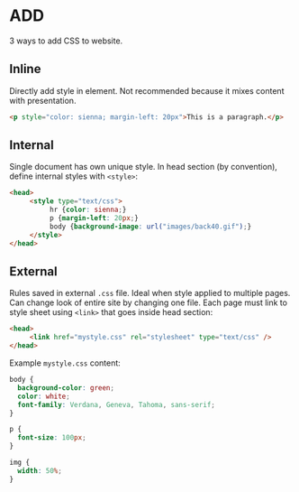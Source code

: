 # ADD

3 ways to add CSS to website.

## Inline

Directly add style in element. Not recommended because it mixes content with presentation.

```html
<p style="color: sienna; margin-left: 20px">This is a paragraph.</p>
```

## Internal

Single document has own unique style. In head section (by convention), define internal styles with `<style>`:

```html
<head>
     <style type="text/css">
          hr {color: sienna;}
          p {margin-left: 20px;}
          body {background-image: url("images/back40.gif");}
     </style>
</head>
```

## External

Rules saved in external `.css` file. Ideal when style applied to multiple pages. Can change look of entire site by changing one file. Each page must link to style sheet using `<link>` that goes inside head section:

```html
<head>
     <link href="mystyle.css" rel="stylesheet" type="text/css" />
</head>
```

Example `mystyle.css` content:

```css
body {
  background-color: green;
  color: white;
  font-family: Verdana, Geneva, Tahoma, sans-serif;
}

p {
  font-size: 100px;
}

img {
  width: 50%;
}
```
